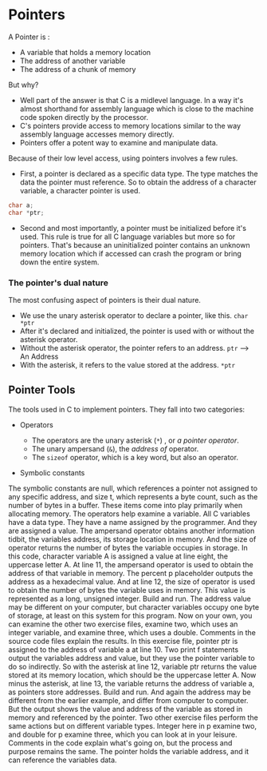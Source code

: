 # Pointers

A Pointer is : 
- A variable that holds a memory location
- The address of another variable
- The address of a chunk of memory

But why? 
- Well part of the answer is that C is a midlevel language. In a way it's almost shorthand for assembly language which is close to the machine code spoken directly by the processor. 
- C's pointers provide access to memory locations similar to the way assembly language accesses memory directly. 
- Pointers offer a potent way to examine and manipulate data. 

Because of their low level access, using pointers involves a few rules. 

- First, a pointer is declared as a specific data type. The type matches the data the pointer must reference. So to obtain the address of a character variable, a character pointer is used. 
 ```c
 char a;
 char *ptr;
 ```
- Second and most importantly, a pointer must be initialized before it's used. This rule is true for all C language variables but more so for pointers. That's because an uninitialized pointer contains an unknown memory location which if accessed can crash the program or bring down the entire system. 

### The pointer's dual nature

The most confusing aspect of pointers is their dual nature. 

- We use the unary asterisk operator to declare a pointer, like this. `char *ptr` 
- After it's declared and initialized, the pointer is used with or without the asterisk operator. 
- Without the asterisk operator, the pointer refers to an address.
`ptr` --> An Address
- With the asterisk, it refers to the value stored at the address. `*ptr`

## Pointer Tools

The tools used in C to implement pointers. They fall into two categories:
- Operators 

    - The operators are the unary asterisk (`*`) , or *a pointer operator*. 
    - The unary ampersand (`&`), the *address of* operator.  
    - The `sizeof` operator, which is a key word, but also an operator. 
- Symbolic constants 

The symbolic constants are null, which references a pointer not assigned to any specific address, and size t, which represents a byte count, such as the number of bytes in a buffer. These items come into play primarily when allocating memory. The operators help examine a variable. All C variables have a data type. They have a name assigned by the programmer. And they are assigned a value. The ampersand operator obtains another information tidbit, the variables address, its storage location in memory. And the size of operator returns the number of bytes the variable occupies in storage. In this code, character variable A is assigned a value at line eight, the uppercase letter A. At line 11, the ampersand operator is used to obtain the address of that variable in memory. The percent p placeholder outputs the address as a hexadecimal value. And at line 12, the size of operator is used to obtain the number of bytes the variable uses in memory. This value is represented as a long, unsigned integer. Build and run. The address value may be different on your computer, but character variables occupy one byte of storage, at least on this system for this program. Now on your own, you can examine the other two exercise files, examine two, which uses an integer variable, and examine three, which uses a double. Comments in the source code files explain the results. In this exercise file, pointer ptr is assigned to the address of variable a at line 10. Two print f statements output the variables address and value, but they use the pointer variable to do so indirectly. So with the asterisk at line 12, variable ptr returns the value stored at its memory location, which should be the uppercase letter A. Now minus the asterisk, at line 13, the variable returns the address of variable a, as pointers store addresses. Build and run. And again the address may be different from the earlier example, and differ from computer to computer. But the output shows the value and address of the variable as stored in memory and referenced by the pointer. Two other exercise files perform the same actions but on different variable types. Integer here in p examine two, and double for p examine three, which you can look at in your leisure. Comments in the code explain what's going on, but the process and purpose remains the same. The pointer holds the variable address, and it can reference the variables data.